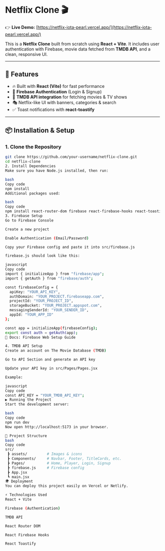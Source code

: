 # Netflix Clone 🎬  

👉 **Live Demo:** [https://netflix-iota-pearl.vercel.app/](https://netflix-iota-pearl.vercel.app/)  

This is a **Netflix Clone** built from scratch using **React + Vite**. It includes user authentication with Firebase, movie data fetched from **TMDB API**, and a clean, responsive UI.  

---

## 🚀 Features  
- 🔥 Built with **React (Vite)** for fast performance  
- 🔑 **Firebase Authentication** (Login & Signup)  
- 🎥 **TMDB API integration** for fetching movies & TV shows  
- 🎭 Netflix-like UI with banners, categories & search  
- ✅ Toast notifications with **react-toastify**  

---

## 📦 Installation & Setup  

### 1. Clone the Repository  
```bash
git clone https://github.com/your-username/netflix-clone.git
cd netflix-clone
2. Install Dependencies
Make sure you have Node.js installed, then run:

bash
Copy code
npm install
Additional packages used:

bash
Copy code
npm install react-router-dom firebase react-firebase-hooks react-toastify
3. Firebase Setup
Go to Firebase Console

Create a new project

Enable Authentication (Email/Password)

Copy your Firebase config and paste it into src/firebase.js

firebase.js should look like this:

javascript
Copy code
import { initializeApp } from "firebase/app";
import { getAuth } from "firebase/auth";

const firebaseConfig = {
  apiKey: "YOUR_API_KEY",
  authDomain: "YOUR_PROJECT.firebaseapp.com",
  projectId: "YOUR_PROJECT_ID",
  storageBucket: "YOUR_PROJECT.appspot.com",
  messagingSenderId: "YOUR_SENDER_ID",
  appId: "YOUR_APP_ID"
};

const app = initializeApp(firebaseConfig);
export const auth = getAuth(app);
📌 Docs: Firebase Web Setup Guide

4. TMDB API Setup
Create an account on The Movie Database (TMDB)

Go to API Section and generate an API key

Update your API key in src/Pages/Pages.jsx

Example:

javascript
Copy code
const API_KEY = "YOUR_TMDB_API_KEY";
▶️ Running the Project
Start the development server:

bash
Copy code
npm run dev
Now open http://localhost:5173 in your browser.

📂 Project Structure
bash
Copy code
src/
 ┣ assets/         # Images & icons
 ┣ Components/     # Navbar, Footer, TitleCards, etc.
 ┣ Pages/          # Home, Player, Login, Signup
 ┣ firebase.js     # Firebase config
 ┣ App.jsx
 ┗ main.jsx
🌍 Deployment
You can deploy this project easily on Vercel or Netlify.

⚡ Technologies Used
React + Vite

Firebase (Authentication)

TMDB API

React Router DOM

React Firebase Hooks

React Toastify
